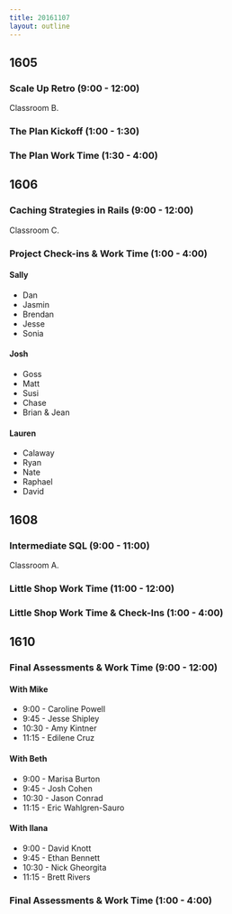 ```yaml
---
title: 20161107
layout: outline
---
```


## 1605

### Scale Up Retro (9:00 - 12:00)

Classroom B.

### The Plan Kickoff (1:00 - 1:30)

### The Plan Work Time (1:30 - 4:00)


## 1606

### Caching Strategies in Rails (9:00 - 12:00)

Classroom C.

### Project Check-ins & Work Time (1:00 - 4:00)

#### Sally

* Dan
* Jasmin
* Brendan
* Jesse
* Sonia

#### Josh

* Goss
* Matt
* Susi
* Chase
* Brian & Jean

#### Lauren

* Calaway
* Ryan
* Nate
* Raphael
* David


## 1608

### Intermediate SQL (9:00 - 11:00)

Classroom A.

### Little Shop Work Time (11:00 - 12:00)

### Little Shop Work Time & Check-Ins (1:00 - 4:00)


## 1610

### Final Assessments & Work Time (9:00 - 12:00)

#### With Mike
* 9:00 - Caroline Powell
* 9:45 - Jesse Shipley
* 10:30 - Amy Kintner
* 11:15 - Edilene Cruz

#### With Beth
* 9:00 - Marisa Burton
* 9:45 - Josh Cohen
* 10:30 - Jason Conrad
* 11:15 - Eric Wahlgren-Sauro

#### With Ilana
* 9:00 - David Knott
* 9:45 - Ethan Bennett
* 10:30 - Nick Gheorgita
* 11:15 - Brett Rivers


### Final Assessments & Work Time (1:00 - 4:00)
